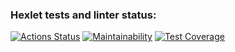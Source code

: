 ### Hexlet tests and linter status:
[![Actions Status](https://github.com/Memnaya/js-oop-project-62/actions/workflows/hexlet-check.yml/badge.svg)](https://github.com/Memnaya/js-oop-project-62/actions)
[![Maintainability](https://api.codeclimate.com/v1/badges/fb0b30a510e685641616/maintainability)](https://codeclimate.com/github/Memnaya/js-oop-project-62/maintainability)
[![Test Coverage](https://api.codeclimate.com/v1/badges/fb0b30a510e685641616/test_coverage)](https://codeclimate.com/github/Memnaya/js-oop-project-62/test_coverage)